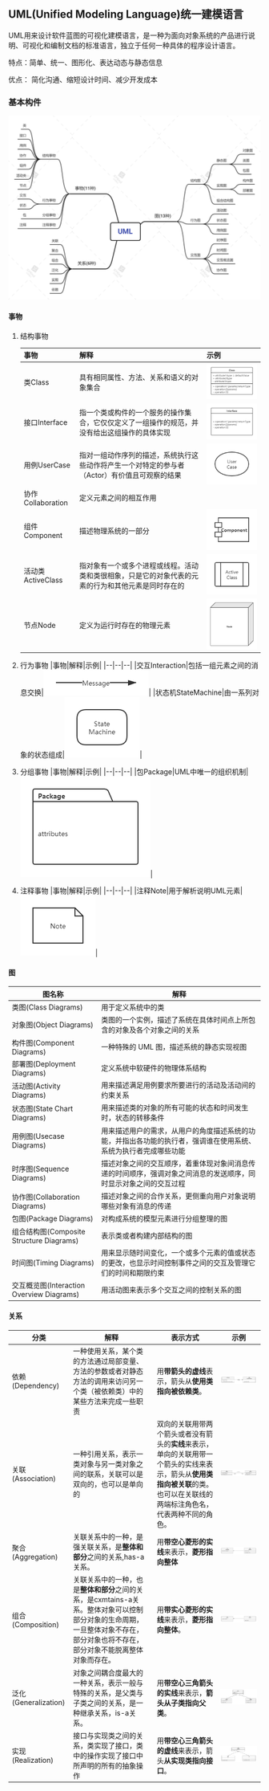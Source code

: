 ## UML(Unified Modeling Language)统一建模语言

UML用来设计软件蓝图的可视化建模语言，是一种为面向对象系统的产品进行说明、可视化和编制文档的标准语言，独立于任何一种具体的程序设计语言。

特点：简单、统一、图形化、表达动态与静态信息
  
优点： 简化沟通、缩短设计时间、减少开发成本


### 基本构件

![基本构件](img/uml.png)

#### 事物

1. 结构事物

   |事物|解释|示例|
   |--|--|--|
   |类Class|具有相同属性、方法、关系和语义的对象集合|![class](img/class.png)|
   |接口Interface|指一个类或构件的一个服务的操作集合，它仅仅定义了一组操作的规范，并没有给出这组操作的具体实现|![interface](img/interface.png)|
   |用例UserCase|指对一组动作序列的描述，系统执行这些动作将产生一个对特定的参与者（Actor）有价值且可观察的结果|![user-case](img/user-case.png)|
   |协作Collaboration|定义元素之间的相互作用||
   |组件Component|描述物理系统的一部分|![component](img/component.png)|
   |活动类ActiveClass|指对象有一个或多个进程或线程。活动类和类很相象，只是它的对象代表的元素的行为和其他元素是同时存在的|![active-class](img/active-class.png)|
   |节点Node|定义为运行时存在的物理元素|![node](img/node.png)|

2. 行为事物
   |事物|解释|示例|
   |--|--|--|
   |交互Interaction|包括一组元素之间的消息交换|![message](img/message.png)|
   |状态机StateMachine|由一系列对象的状态组成|![state-machine](img/state-machine.png)|

3. 分组事物
   |事物|解释|示例|
   |--|--|--|
   |包Package|UML中唯一的组织机制|![package](img/package.png)|

4. 注释事物
   |事物|解释|示例|
   |--|--|--|
   |注释Note|用于解析说明UML元素|![note](img/note.png)|

#### 图

|图名称|解释|
|--|--|
|类图(Class Diagrams)|用于定义系统中的类|
|对象图(Object Diagrams)|类图的一个实例，描述了系统在具体时间点上所包含的对象及各个对象之间的关系|
|构件图(Component Diagrams)|一种特殊的 UML 图，描述系统的静态实现视图|
|部署图(Deployment Diagrams)|定义系统中软硬件的物理体系结构|
|活动图(Activity Diagrams)|用来描述满足用例要求所要进行的活动及活动间的约束关系|
|状态图(State Chart Diagrams)|用来描述类的对象的所有可能的状态和时间发生时，状态的转移条件|
|用例图(Usecase Diagrams)|用来描述用户的需求，从用户的角度描述系统的功能，并指出各功能的执行者，强调谁在使用系统、系统为执行者完成哪些功能|
|时序图(Sequence Diagrams)|描述对象之间的交互顺序，着重体现对象间消息传递的时间顺序，强调对象之间消息的发送顺序，同时显示对象之间的交互过程|
|协作图(Collaboration Diagrams)|描述对象之间的合作关系，更侧重向用户对象说明哪些对象有消息的传递|
|包图(Package Diagrams)|对构成系统的模型元素进行分组整理的图|
|组合结构图(Composite Structure Diagrams)|表示类或者构建内部结构的图|
|时间图(Timing Diagrams)|用来显示随时间变化，一个或多个元素的值或状态的更改，也显示时间控制事件之间的交互及管理它们的时间和期限约束|
|交互概览图(Interaction Overview Diagrams)|用活动图来表示多个交互之间的控制关系的图|

#### 关系

|分类|解释|表示方式|示例|
|--|--|--|--|
|依赖(Dependency)|一种使用关系，某个类的方法通过局部变量、方法的参数或者对静态方法的调用来访问另一个类（被依赖类）中的某些方法来完成一些职责|用**带箭头的虚线**表示，箭头从**使用类指向被依赖类**。|![dependency](img/dependency.png)|
|关联(Association)|一种引用关系，表示一类对象与另一类对象之间的联系，关联可以是双向的，也可以是单向的|双向的关联用带两个箭头或者没有箭头的**实线**来表示，单向的关联用带一个箭头的实线来表示，箭头从**使用类指向被关联**的类。也可以在关联线的两端标注角色名，代表两种不同的角色。|![association](img/association.png)|
|聚合(Aggregation)|关联关系中的一种，是强关联关系，是**整体和部分**之间的关系,has-a关系。|用**带空心菱形的实线**来表示，**菱形指向整体**|![aggregation](img/aggregation.png)|
|组合(Composition)|关联关系中的一种，也是**整体和部分**之间的关系，是cxmtains-a关系。整体对象可以控制部分对象的生命周期，一旦整体对象不存在，部分对象也将不存在，部分对象不能脱离整体对象而存在。|用**带实心菱形的实线**来表示，**菱形指向整体**。|![composition](img/composition.png)|
|泛化(Generalization)|对象之间耦合度最大的一种关系，表示一般与特殊的关系，是父类与子类之间的关系，是一种继承关系，is-a关系。|用**带空心三角箭头的实线**来表示，**箭头从子类指向父类**。|![generalization](img/generalization.png)|
|实现(Realization)|接口与实现类之间的关系，类实现了接口，类中的操作实现了接口中所声明的所有的抽象操作|用**带空心三角箭头的虚线**来表示，箭头**从实现类指向接口**。|![realization](img/realization.png)|